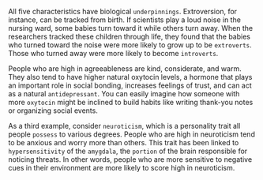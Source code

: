 All five characteristics have biological `underpinnings`. Extroversion,
for instance, can be tracked from birth. If scientists play a loud noise
in the nursing ward, some babies turn toward it while others turn
away. When the researchers tracked these children through life, they
found that the babies who turned toward the noise were more likely to
grow up to be `extroverts`. Those who turned away were more likely to
become `introverts`.

People who are high in agreeableness are kind, considerate, and
warm. They also tend to have higher natural oxytocin levels, a
hormone that plays an important role in social bonding, increases
feelings of trust, and can act as a natural `antidepressant`. You can
easily imagine how someone with more `oxytocin` might be inclined to
build habits like writing thank-you notes or organizing social events.

As a third example, consider `neuroticism`, which is a personality
trait all people `possess` to various degrees. People who are high in
neuroticism tend to be anxious and worry more than others. This trait
has been linked to `hypersensitivity` of the `amygdala`, the `portion` of the
brain responsible for noticing threats. In other words, people who are
more sensitive to negative cues in their environment are more likely to
score high in neuroticism.
